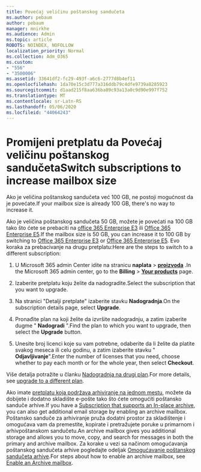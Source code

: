 ```yaml
---
title: Povećaj veličinu poštanskog sandučeta
ms.author: pebaum
author: pebaum
manager: mnirkhe
ms.audience: Admin
ms.topic: article
ROBOTS: NOINDEX, NOFOLLOW
localization_priority: Normal
ms.collection: Adm_O365
ms.custom:
- "556"
- "3500006"
ms.assetid: 33641df2-fc29-493f-a6c6-2777d8b4ef11
ms.openlocfilehash: 1da70e15c3d777a316ddb79c4dfe9739a8285923
ms.sourcegitcommit: d1aad215f8aa636ba89c93a13a0c9d90e997f752
ms.translationtype: MT
ms.contentlocale: sr-Latn-RS
ms.lasthandoff: 05/06/2020
ms.locfileid: "44064243"
---
```

# <a name="switch-subscriptions-to-increase-mailbox-size"></a><span data-ttu-id="37fb5-102">Promijeni pretplatu da Povećaj veličinu poštanskog sandučeta</span><span class="sxs-lookup"><span data-stu-id="37fb5-102">Switch subscriptions to increase mailbox size</span></span>

<span data-ttu-id="37fb5-103">Ako je veličina poštanskog sandučeta već 100 GB, ne postoji mogućnost da je povećate.</span><span class="sxs-lookup"><span data-stu-id="37fb5-103">If your mailbox size is already 100 GB, there's no way to increase it.</span></span>
  
<span data-ttu-id="37fb5-104">Ako je veličina poštanskog sandučeta 50 GB, možete je povećati na 100 GB tako što ćete se prebaciti na [office 365 Enterprise E3](https://products.office.com/business/office-365-enterprise-e3-business-software) ili [Office 365 Enterprise E5](https://products.office.com/business/office-365-enterprise-e5-business-software).</span><span class="sxs-lookup"><span data-stu-id="37fb5-104">If the mailbox size is 50 GB, you can increase it to 100 GB by switching to [Office 365 Enterprise E3](https://products.office.com/business/office-365-enterprise-e3-business-software) or [Office 365 Enterprise E5](https://products.office.com/business/office-365-enterprise-e5-business-software).</span></span> <span data-ttu-id="37fb5-105">Evo koraka za prebacivanje na drugu pretplatu:</span><span class="sxs-lookup"><span data-stu-id="37fb5-105">Here are the steps to switch to a different subscription:</span></span>
  
1. <span data-ttu-id="37fb5-106">U Microsoft 365 admin Center idite na stranicu **naplata** \> **[proizvoda](https://go.microsoft.com/fwlink/p/?linkid=842054)** .</span><span class="sxs-lookup"><span data-stu-id="37fb5-106">In the Microsoft 365 admin center, go to the **Billing** \> **[Your products](https://go.microsoft.com/fwlink/p/?linkid=842054)** page.</span></span>

2. <span data-ttu-id="37fb5-107">Izaberite pretplatu koju želite da nadogradite.</span><span class="sxs-lookup"><span data-stu-id="37fb5-107">Select the subscription that you want to upgrade.</span></span>

3. <span data-ttu-id="37fb5-108">Na stranici "Detalji pretplate" izaberite stavku **Nadogradnja**.</span><span class="sxs-lookup"><span data-stu-id="37fb5-108">On the subscription details page, select **Upgrade**.</span></span>

4. <span data-ttu-id="37fb5-109">Pronađite plan na koji želite da izvršite nadogradnju, a zatim izaberite dugme " **Nadogradi** ".</span><span class="sxs-lookup"><span data-stu-id="37fb5-109">Find the plan to which you want to upgrade, then select the **Upgrade** button.</span></span>

5. <span data-ttu-id="37fb5-110">Unesite broj licenci koje su vam potrebne, odaberite da li želite da platite svakog meseca ili celu godinu, a zatim izaberite stavku " **Odjavljivanje**".</span><span class="sxs-lookup"><span data-stu-id="37fb5-110">Enter the number of licenses that you need, choose whether to pay each month or for the whole year, then select **Checkout**.</span></span>

<span data-ttu-id="37fb5-111">Više detalja potražite u članku [Nadogradnja na drugi plan](https://docs.microsoft.com/office365/admin/subscriptions-and-billing/upgrade-to-different-plan).</span><span class="sxs-lookup"><span data-stu-id="37fb5-111">For more details, see [upgrade to a different plan](https://docs.microsoft.com/office365/admin/subscriptions-and-billing/upgrade-to-different-plan).</span></span>

<span data-ttu-id="37fb5-112">Ako imate [pretplatu koja podržava arhiviranje na jednom mestu](https://docs.microsoft.com/office365/servicedescriptions/exchange-online-archiving-service-description/exchange-online-archiving-service-description), možete da dobijete i dodatno skladište e-pošte tako što ćete omogućiti poštansko sanduče arhive.</span><span class="sxs-lookup"><span data-stu-id="37fb5-112">If you have a [Subscription that supports an In-place archive](https://docs.microsoft.com/office365/servicedescriptions/exchange-online-archiving-service-description/exchange-online-archiving-service-description), you can also get additional email storage by enabling an archive mailbox.</span></span> <span data-ttu-id="37fb5-113">Poštansko sanduče za arhiviranje pruža dodatni prostor za skladištenje i omogućava vam da premestite, kopirate i pretražujete poruke u primarnom i arhivpoštanskom sandučetu.</span><span class="sxs-lookup"><span data-stu-id="37fb5-113">An archive mailbox gives you additional storage and allows you to move, copy, and search for messages in both the primary and archive mailbox.</span></span> <span data-ttu-id="37fb5-114">Za korake u vezi sa načinom omogućavanja poštanskog sandučeta arhive pogledajte odeljak [Omogućavanje poštanskog sandučeta arhive](https://docs.microsoft.com/office365/securitycompliance/enable-archive-mailboxes).</span><span class="sxs-lookup"><span data-stu-id="37fb5-114">For steps about how to enable an archive mailbox, see [Enable an Archive mailbox](https://docs.microsoft.com/office365/securitycompliance/enable-archive-mailboxes).</span></span>